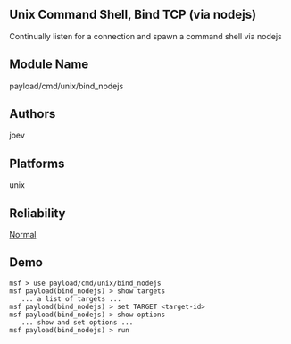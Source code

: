 ## Unix Command Shell, Bind TCP (via nodejs)

Continually listen for a connection and spawn a command 
shell via nodejs


## Module Name
payload/cmd/unix/bind_nodejs

## Authors
joev





## Platforms
unix

## Reliability
[Normal](https://github.com/rapid7/metasploit-framework/wiki/Exploit-Ranking)

## Demo

```
msf > use payload/cmd/unix/bind_nodejs
msf payload(bind_nodejs) > show targets
   ... a list of targets ...
msf payload(bind_nodejs) > set TARGET <target-id>
msf payload(bind_nodejs) > show options
   ... show and set options ...
msf payload(bind_nodejs) > run
```
    
    
